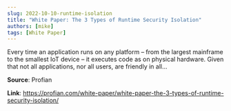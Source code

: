 ```yaml
---
slug: 2022-10-10-runtime-isolation
title: "White Paper: The 3 Types of Runtime Security Isolation"
authors: [mike]
tags: [White Paper]
---
```

Every time an application runs on any platform – from the largest mainframe to the smallest IoT device – it executes code as on physical hardware. Given that not all applications, nor all users, are friendly in all...

**Source**: Profian

**Link**: https://profian.com/white-paper/white-paper-the-3-types-of-runtime-security-isolation/